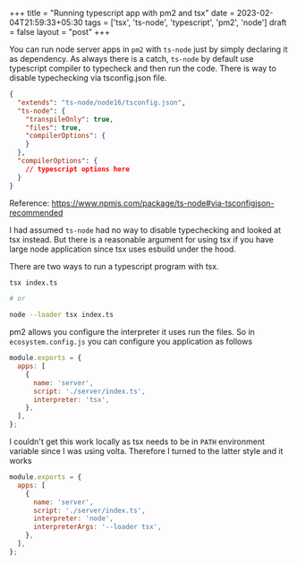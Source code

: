 +++
title = "Running typescript app with pm2 and tsx"
date = 2023-02-04T21:59:33+05:30
tags = ['tsx', 'ts-node', 'typescript', 'pm2', 'node']
draft = false
layout = "post"
+++


<!--more-->

You can run node server apps in `pm2` with `ts-node` just by simply declaring it as dependency.
As always there is a catch, `ts-node` by default use typescript compiler to typecheck and then
run the code. There is way to disable typechecking via tsconfig.json file.

```json
{
  "extends": "ts-node/node16/tsconfig.json",
  "ts-node": {
    "transpileOnly": true,
    "files": true,
    "compilerOptions": {
    }
  },
  "compilerOptions": {
    // typescript options here
  }
}
```

Reference: https://www.npmjs.com/package/ts-node#via-tsconfigjson-recommended

I had assumed `ts-node` had no way to disable typechecking and looked at tsx instead. But there is
a reasonable argument for using tsx if you have large node application since tsx uses esbuild under
the hood.


There are two ways to run a typescript program with tsx.

```sh
tsx index.ts

# or

node --loader tsx index.ts
```


pm2 allows you configure the interpreter it uses run the files. So in `ecosystem.config.js` you can
configure you application as follows


```js
module.exports = {
  apps: [
    {
      name: 'server',
      script: './server/index.ts',
      interpreter: 'tsx',
    },
  ],
};
```

I couldn't get this work locally as tsx needs to be in `PATH` environment variable since I was using volta.
Therefore I turned to the latter style and it works


```js
module.exports = {
  apps: [
    {
      name: 'server',
      script: './server/index.ts',
      interpreter: 'node',
      interpreterArgs: '--loader tsx',
    },
  ],
};
```
